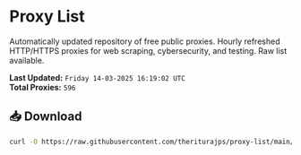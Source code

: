# Proxy List

Automatically updated repository of free public proxies. Hourly refreshed HTTP/HTTPS proxies for web scraping, cybersecurity, and testing. Raw list available.

**Last Updated:** `Friday 14-03-2025 16:19:02 UTC`  
**Total Proxies:** `596`

## 📥 Download
```bash
curl -O https://raw.githubusercontent.com/theriturajps/proxy-list/main/proxies.txt
